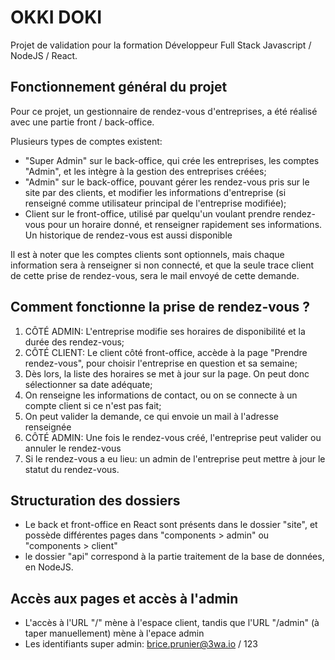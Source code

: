 
# OKKI DOKI

Projet de validation pour la formation Développeur Full Stack Javascript / NodeJS / React.


## Fonctionnement général du projet

Pour ce projet, un gestionnaire de rendez-vous d'entreprises, a été réalisé avec une partie front / back-office.

Plusieurs types de comptes existent:
- "Super Admin" sur le back-office, qui crée les entreprises, les comptes "Admin", et les intègre à la gestion des entreprises créées;
- "Admin" sur le back-office, pouvant gérer les rendez-vous pris sur le site par des clients, et modifier les informations d'entreprise (si renseigné comme utilisateur principal de l'entreprise modifiée);
- Client sur le front-office, utilisé par quelqu'un voulant prendre rendez-vous pour un horaire donné, et renseigner rapidement ses informations. Un historique de rendez-vous est aussi disponible

Il est à noter que les comptes clients sont optionnels, mais chaque information sera à renseigner si non connecté, et que la seule trace client de cette prise de rendez-vous, sera le mail envoyé de cette demande.

## Comment fonctionne la prise de rendez-vous ?

1) CÔTÉ ADMIN: L'entreprise modifie ses horaires de disponibilité et la durée des rendez-vous;
2) CÔTÉ CLIENT: Le client côté front-office, accède à la page "Prendre rendez-vous", pour choisir l'entreprise en question et sa semaine;
3) Dès lors, la liste des horaires se met à jour sur la page. On peut donc sélectionner sa date adéquate;
4) On renseigne les informations de contact, ou on se connecte à un compte client si ce n'est pas fait;
5) On peut valider la demande, ce qui envoie un mail à l'adresse renseignée
6) CÔTÉ ADMIN: Une fois le rendez-vous créé, l'entreprise peut valider ou annuler le rendez-vous
7) Si le rendez-vous a eu lieu: un admin de l'entreprise peut mettre à jour le statut du rendez-vous.

## Structuration des dossiers
- Le back et front-office en React sont présents dans le dossier "site", et possède différentes pages dans "components > admin" ou  "components > client"
- le dossier "api" correspond à la partie traitement de la base de données, en NodeJS.

## Accès aux pages et accès à l'admin
- L'accès à l'URL "/" mène à l'espace client, tandis que l'URL "/admin" (à taper manuellement) mène à l'epace admin
- Les identifiants super admin: brice.prunier@3wa.io / 123
